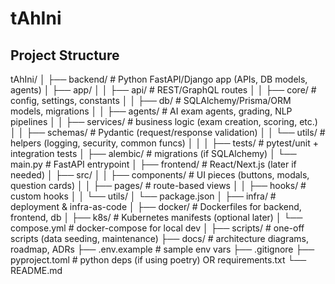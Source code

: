 # tAhIni

## Project Structure
tAhIni/
│
├── backend/               # Python FastAPI/Django app (APIs, DB models, agents)
│   ├── app/
│   │   ├── api/           # REST/GraphQL routes
│   │   ├── core/          # config, settings, constants
│   │   ├── db/            # SQLAlchemy/Prisma/ORM models, migrations
│   │   ├── agents/        # AI exam agents, grading, NLP pipelines
│   │   ├── services/      # business logic (exam creation, scoring, etc.)
│   │   ├── schemas/       # Pydantic (request/response validation)
│   │   └── utils/         # helpers (logging, security, common funcs)
│   │
│   ├── tests/             # pytest/unit + integration tests
│   ├── alembic/           # migrations (if SQLAlchemy)
│   └── main.py            # FastAPI entrypoint
│
├── frontend/              # React/Next.js (later if needed)
│   ├── src/
│   │   ├── components/    # UI pieces (buttons, modals, question cards)
│   │   ├── pages/         # route-based views
│   │   ├── hooks/         # custom hooks
│   │   └── utils/
│   └── package.json
│
├── infra/                 # deployment & infra-as-code
│   ├── docker/            # Dockerfiles for backend, frontend, db
│   ├── k8s/               # Kubernetes manifests (optional later)
│   └── compose.yml        # docker-compose for local dev
│
├── scripts/               # one-off scripts (data seeding, maintenance)
├── docs/                  # architecture diagrams, roadmap, ADRs
├── .env.example           # sample env vars
├── .gitignore
├── pyproject.toml         # python deps (if using poetry) OR requirements.txt
└── README.md

